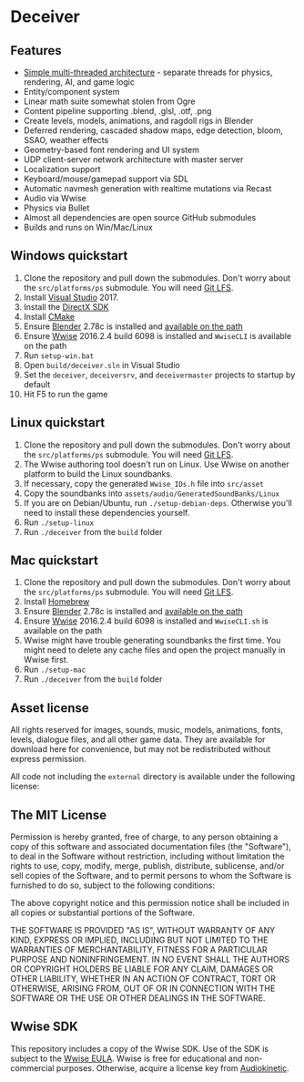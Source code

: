 Deceiver
========

Features
--------

- [Simple multi-threaded architecture](http://etodd.io/2016/01/12/poor-mans-threading-architecture/) -
separate threads for physics, rendering, AI, and game logic
- Entity/component system
- Linear math suite somewhat stolen from Ogre
- Content pipeline supporting .blend, .glsl, .otf, .png
- Create levels, models, animations, and ragdoll rigs in Blender
- Deferred rendering, cascaded shadow maps, edge detection, bloom, SSAO, weather effects
- Geometry-based font rendering and UI system
- UDP client-server network architecture with master server
- Localization support
- Keyboard/mouse/gamepad support via SDL
- Automatic navmesh generation with realtime mutations via Recast
- Audio via Wwise
- Physics via Bullet
- Almost all dependencies are open source GitHub submodules
- Builds and runs on Win/Mac/Linux

Windows quickstart
------------------

1. Clone the repository and pull down the submodules. Don't worry about the `src/platforms/ps` submodule. You will need [Git LFS](https://git-lfs.github.com/).
2. Install [Visual Studio](https://www.visualstudio.com/en-us/downloads/download-visual-studio-vs.aspx) 2017.
3. Install the [DirectX SDK](https://www.microsoft.com/en-us/download/confirmation.aspx?id=6812)
4. Install [CMake](http://www.cmake.org/download/)
5. Ensure [Blender](http://blender.org) 2.78c is installed and
   [available on the path](http://www.computerhope.com/issues/ch000549.htm)
6. Ensure [Wwise](https://www.audiokinetic.com/) 2016.2.4 build 6098 is installed and `WwiseCLI`
is available on the path
7. Run `setup-win.bat`
8. Open `build/deceiver.sln` in Visual Studio
9. Set the `deceiver`, `deceiversrv`, and `deceivermaster` projects to startup by default
10. Hit F5 to run the game

Linux quickstart
----------------

1. Clone the repository and pull down the submodules. Don't worry about the `src/platforms/ps` submodule. You will need [Git LFS](https://git-lfs.github.com/).
2. The Wwise authoring tool doesn't run on Linux. Use Wwise on another platform
to build the Linux soundbanks.
3. If necessary, copy the generated `Wwise_IDs.h` file into `src/asset`
4. Copy the soundbanks into `assets/audio/GeneratedSoundBanks/Linux`
5. If you are on Debian/Ubuntu, run `./setup-debian-deps`. Otherwise you'll need to install these dependencies yourself.
6. Run `./setup-linux`
7. Run `./deceiver` from the `build` folder

Mac quickstart
--------------

1. Clone the repository and pull down the submodules. Don't worry about the `src/platforms/ps` submodule. You will need [Git LFS](https://git-lfs.github.com/).
2. Install [Homebrew](http://brew.sh/)
3. Ensure [Blender](http://blender.org) 2.78c is installed and
   [available on the path](http://www.computerhope.com/issues/ch000549.htm)
4. Ensure [Wwise](https://www.audiokinetic.com/) 2016.2.4 build 6098 is installed and `WwiseCLI.sh`
is available on the path
5. Wwise might have trouble generating soundbanks the first time. You might
need to delete any cache files and open the project manually in Wwise first.
6. Run `./setup-mac`
7. Run `./deceiver` from the `build` folder

Asset license
-------------

All rights reserved for images, sounds, music, models, animations, fonts,
levels, dialogue files, and all other game data. They are available for
download here for convenience, but may not be redistributed without express
permission.

All code not including the `external` directory is available under the
following license:

The MIT License
---------------

Permission is hereby granted, free of charge, to any person obtaining a copy
of this software and associated documentation files (the "Software"), to deal
in the Software without restriction, including without limitation the rights
to use, copy, modify, merge, publish, distribute, sublicense, and/or sell
copies of the Software, and to permit persons to whom the Software is
furnished to do so, subject to the following conditions:

The above copyright notice and this permission notice shall be included in all
copies or substantial portions of the Software.

THE SOFTWARE IS PROVIDED "AS IS", WITHOUT WARRANTY OF ANY KIND, EXPRESS OR
IMPLIED, INCLUDING BUT NOT LIMITED TO THE WARRANTIES OF MERCHANTABILITY,
FITNESS FOR A PARTICULAR PURPOSE AND NONINFRINGEMENT. IN NO EVENT SHALL THE
AUTHORS OR COPYRIGHT HOLDERS BE LIABLE FOR ANY CLAIM, DAMAGES OR OTHER
LIABILITY, WHETHER IN AN ACTION OF CONTRACT, TORT OR OTHERWISE, ARISING FROM,
OUT OF OR IN CONNECTION WITH THE SOFTWARE OR THE USE OR OTHER DEALINGS IN THE
SOFTWARE.

Wwise SDK
---------

This repository includes a copy of the Wwise SDK. Use of the SDK is subject to
the [Wwise EULA](external/wwise/LICENSE.txt). Wwise is free for educational and
non-commercial purposes. Otherwise, acquire a license key from
[Audiokinetic](https://www.audiokinetic.com/).
